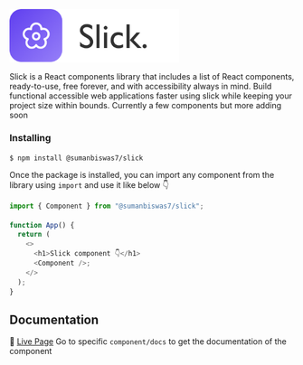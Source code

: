 <p align="left">
  <picture>
    <source media="(prefers-color-scheme: dark)" srcset="./assets/logo-light.png">
    <img alt="Slick.png" src="./assets/logo-dark.png" width="300px">
  </picture>
</p>

Slick is a React components library that includes a list of React components, ready-to-use, free forever, and with accessibility always in mind. Build functional accessible web applications faster using slick while keeping your project size within bounds. Currently a few components but more adding soon

### Installing

```shell
$ npm install @sumanbiswas7/slick
```

Once the package is installed, you can import any component from the library using `import` and use it like below 👇

```js
import { Component } from "@sumanbiswas7/slick";

function App() {
  return (
    <>
      <h1>Slick component 👇</h1>
      <Component />;
    </>
  );
}
```

## Documentation

📑 [Live Page](https://sumanbiswas-slick.netlify.app/)
Go to specific `component/docs` to get the documentation of the component
